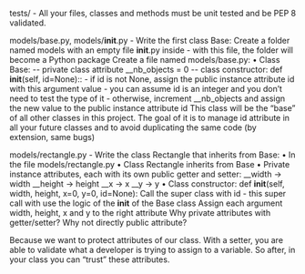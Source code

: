 tests/ - All your files, classes and methods must be unit tested and be PEP 8 validated.

models/base.py, models/__init__.py - Write the first class Base:
Create a folder named models with an empty file __init__.py inside - with this file, the folder will become a Python package
Create a file named models/base.py:
    • Class Base:
        -- private class attribute __nb_objects = 0
        -- class constructor: def __init__(self, id=None)::
            - if id is not None, assign the public instance attribute id with this argument value - you can assume id is an integer and you don’t need to test the type of it
            - otherwise, increment __nb_objects and assign the new value to the public instance attribute id
This class will be the “base” of all other classes in this project. The goal of it is to manage id attribute in all your future classes and to avoid duplicating the same code (by extension, same bugs)

models/rectangle.py - Write the class Rectangle that inherits from Base:
    • In the file models/rectangle.py
    • Class Rectangle inherits from Base
    • Private instance attributes, each with its own public getter and setter:
        __width -> width
        __height -> height
        __x -> x
        __y -> y
    • Class constructor: def __init__(self, width, height, x=0, y=0, id=None):
        Call the super class with id - this super call with use the logic of the __init__ of the Base class
        Assign each argument width, height, x and y to the right attribute
Why private attributes with getter/setter? Why not directly public attribute?

Because we want to protect attributes of our class. With a setter, you are able to validate what a developer is trying to assign to a variable. So after, in your class you can “trust” these attributes.
